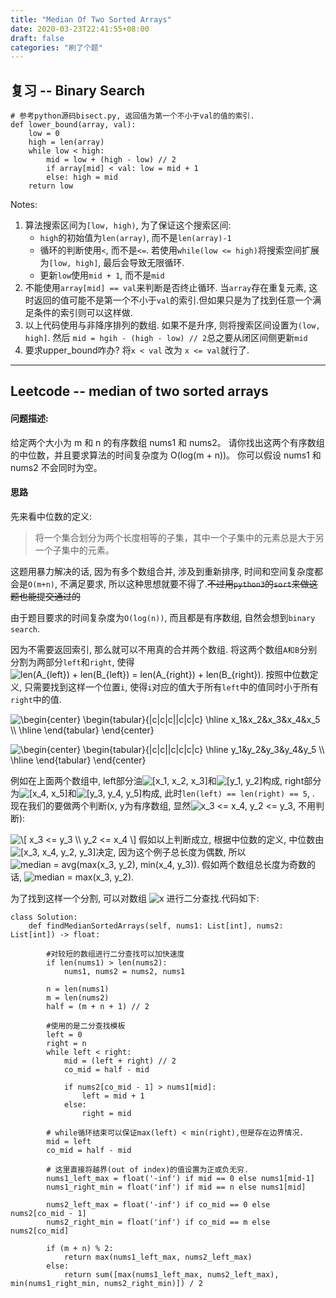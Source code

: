 ```yaml
---
title: "Median Of Two Sorted Arrays"
date: 2020-03-23T22:41:55+08:00
draft: false
categories: "刷了个题"
---
```


## 复习 -- Binary Search
```
# 参考python源码bisect.py, 返回值为第一个不小于val的值的索引.
def lower_bound(array, val):
    low = 0
    high = len(array)
    while low < high:
        mid = low + (high - low) // 2
        if array[mid] < val: low = mid + 1
        else: high = mid
    return low
```

Notes:
  
1. 算法搜索区间为`[low, high)`, 为了保证这个搜索区间:
    - `high`的初始值为`len(array)`, 而不是`len(array)-1`
    - 循环的判断使用`<`, 而不是`<=`. 若使用`while(low <= high)`将搜索空间扩展为`[low, high]`, 最后会导致无限循环.
    - 更新`low`使用`mid + 1`, 而不是`mid`
2. 不能使用`array[mid] == val`来判断是否终止循环. 当`array`存在重复元素, 这时返回的值可能不是第一个不小于`val`的索引.但如果只是为了找到任意一个满足条件的索引则可以这样做.
3. 以上代码使用与非降序排列的数组. 如果不是升序, 则将搜索区间设置为`(low, high]`. 然后 `mid = hgih - (high - low) // 2`总之要从闭区间侧更新`mid`
4. 要求upper_bound咋办? 将`x < val` 改为 `x <= val`就行了.

---
## Leetcode -- median of two sorted arrays
#### 问题描述:
给定两个大小为 m 和 n 的有序数组 nums1 和 nums2。
请你找出这两个有序数组的中位数，并且要求算法的时间复杂度为 O(log(m + n))。
你可以假设 nums1 和 nums2 不会同时为空。

#### 思路
先来看中位数的定义:
>将一个集合划分为两个长度相等的子集，其中一个子集中的元素总是大于另一个子集中的元素。

这题用暴力解决的话, 因为有多个数组合并, 涉及到重新排序, 时间和空间复杂度都会是`O(m+n)`, 不满足要求, 所以这种思想就要不得了.~~不过用`python3`的`sort`来做这题也能提交通过的~~

由于题目要求的时间复杂度为`O(log(n))`, 而且都是有序数组, 自然会想到`binary search`.

因为不需要返回索引, 那么就可以不用真的合并两个数组. 将这两个数组`A和B`分别分割为两部分`left`和`right`, 使得<img src="https://tex.s2cms.ru/svg/len(A_%7Bleft%7D)%20%2B%20len(B_%7Bleft%7D)%20%3D%20len(A_%7Bright%7D)%20%2B%20len(B_%7Bright%7D)" alt="len(A_{left}) + len(B_{left}) = len(A_{right}) + len(B_{right})" />. 按照中位数定义, 只需要找到这样一个位置`i`, 使得`i`对应的值大于所有`left`中的值同时小于所有`right`中的值.

<img src="https://tex.s2cms.ru/svg/%0A%5Cbegin%7Bcenter%7D%0A%5Cbegin%7Btabular%7D%7B%7Cc%7Cc%7Cc%7C%7Cc%7Cc%7Cc%7D%0A%5Chline%20x_1%26x_2%26x_3%26x_4%26x_5%20%5C%5C%0A%5Chline%0A%5Cend%7Btabular%7D%0A%5Cend%7Bcenter%7D%0A" alt="
\begin{center}
\begin{tabular}{|c|c|c||c|c|c}
\hline x_1&amp;x_2&amp;x_3&amp;x_4&amp;x_5 \\
\hline
\end{tabular}
\end{center}
" />

<img src="https://tex.s2cms.ru/svg/%0A%5Cbegin%7Bcenter%7D%0A%5Cbegin%7Btabular%7D%7B%7Cc%7Cc%7C%7Cc%7Cc%7Cc%7Cc%7D%0A%5Chline%20y_1%26y_2%26y_3%26y_4%26y_5%20%5C%5C%0A%5Chline%0A%5Cend%7Btabular%7D%0A%5Cend%7Bcenter%7D%0A" alt="
\begin{center}
\begin{tabular}{|c|c||c|c|c|c}
\hline y_1&amp;y_2&amp;y_3&amp;y_4&amp;y_5 \\
\hline
\end{tabular}
\end{center}
" />

例如在上面两个数组中, left部分油<img src="https://tex.s2cms.ru/svg/%5Bx_1%2C%20x_2%2C%20x_3%5D" alt="[x_1, x_2, x_3]" />和<img src="https://tex.s2cms.ru/svg/%5By_1%2C%20y_2%5D" alt="[y_1, y_2]" />构成, right部分为<img src="https://tex.s2cms.ru/svg/%5Bx_4%2C%20x_5%5D" alt="[x_4, x_5]" />和<img src="https://tex.s2cms.ru/svg/%5By_3%2C%20y_4%2C%20y_5%5D" alt="[y_3, y_4, y_5]" />构成, 此时`len(left) == len(right) == 5`, . 现在我们的要做两个判断(x, y为有序数组, 显然<img src="https://tex.s2cms.ru/svg/x_3%20%3C%3D%20x_4%2C%20y_2%20%3C%3D%20y_3" alt="x_3 &lt;= x_4, y_2 &lt;= y_3" />, 不用判断):

<img src="https://tex.s2cms.ru/svg/%0A%5C%5B%0Ax_3%20%3C%3D%20y_3%20%5C%5C%0Ay_2%20%3C%3D%20x_4%0A%5C%5D%0A" alt="
\[
x_3 &lt;= y_3 \\
y_2 &lt;= x_4
\]
" />
假如以上判断成立, 根据中位数的定义, 中位数由<img src="https://tex.s2cms.ru/svg/%5Bx_3%2C%20x_4%2C%20y_2%2C%20y_3%5D" alt="[x_3, x_4, y_2, y_3]" />决定, 因为这个例子总长度为偶数, 所以<img src="https://tex.s2cms.ru/svg/%20median%20%3D%20avg(max(x_3%2C%20y_2)%2C%20min(x_4%2C%20y_3))%20" alt=" median = avg(max(x_3, y_2), min(x_4, y_3)) " />. 假如两个数组总长度为奇数的话, <img src="https://tex.s2cms.ru/svg/%20median%20%3D%20max(x_3%2C%20y_2)%20" alt=" median = max(x_3, y_2) " />.

为了找到这样一个分割, 可以对数组 <img src="https://tex.s2cms.ru/svg/x" alt="x" /> 进行二分查找.代码如下:

```
class Solution:
    def findMedianSortedArrays(self, nums1: List[int], nums2: List[int]) -> float:
        
        #对较短的数组进行二分查找可以加快速度
        if len(nums1) > len(nums2):
            nums1, nums2 = nums2, nums1

        n = len(nums1)
        m = len(nums2)
        half = (m + n + 1) // 2

        #使用的是二分查找模板
        left = 0
        right = n
        while left < right:
            mid = (left + right) // 2
            co_mid = half - mid

            if nums2[co_mid - 1] > nums1[mid]:
                left = mid + 1
            else:
                right = mid

        # while循环结束可以保证max(left) < min(right),但是存在边界情况.
        mid = left
        co_mid = half - mid
        
        # 这里直接将越界(out of index)的值设置为正或负无穷.
        nums1_left_max = float('-inf') if mid == 0 else nums1[mid-1]
        nums1_right_min = float('inf') if mid == n else nums1[mid]

        nums2_left_max = float('-inf') if co_mid == 0 else nums2[co_mid - 1]
        nums2_right_min = float('inf') if co_mid == m else nums2[co_mid]

        if (m + n) % 2:
            return max(nums1_left_max, nums2_left_max)
        else:
            return sum([max(nums1_left_max, nums2_left_max), min(nums1_right_min, nums2_right_min)]) / 2

```
